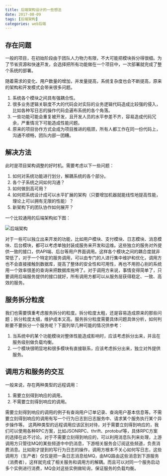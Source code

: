```yaml
---
title: 后端架构设计的一些想法
date: 2017-08-09
tags: [后端架构]
categories: web后端
---
```


## 存在问题

一般的项目，在初始阶段由于团队人力物力有限，不大可能把模块拆分得很细。为了节省资源和快速开发，会选择把所有功能做在一个项目中，一次部署就完成了整个系统的部署。

<!--more-->

随着需求的变化、用户数量的增加，并发量提高，系统复杂度也会不断提高，原来的架构和开发模式会带来很多问题。

1. 系统各个模块之间具有强耦合性。
2. 很多业务逻辑关联度不大的代码会对实际的业务逻辑代码造成比较强的侵入，比如各种写日志的操作代码会遍布系统的各个角落。
3. 一些功能可能会重复被开发，且开发人员的水平参差不齐，容易造成代码冗余，严重情况下可能造成性能问题。
4. 原来的项目协作方式会成为项目推进的瓶颈，所有人都工作在同一份代码上，沟通不顺畅，团队内部一团糟。

## 解决方法

此时是项目架构调整的好时机。需要考虑以下一些问题：

1. 如何对系统功能进行划分，解耦系统的各个部分。
2. 各个子系统之间如何沟通？
3. 如何做到高可用？
4. 如何把系统设计成可以水平扩展的架构（只要增加机器就能线性地提高性能，理论上可以拥有无限的性能）？
5. 新架构下的团队协作如何展开？

一个比较通用的后端架构如下图：

![后端架构](/assets/images/post_imgs/backend.png)

对于一些可以独立出来开发的功能，比如用户模块、支付模块、日志模块、消息模块、后台模块，都可以考虑单独封装成服务来开发和运维。这些独立的服务对外提供一致的接口，供API端、后台等用户界面调用。这样各个模块之间的耦合度就非常低了，对于一个特定的服务调用，可以由专门的人进行集中维护和优化，调用方也不会直接接触到数据库，提高了整体的安全性和可用性，再也不用担心别的系统用一个效率很差的查询来把数据库拖垮了。对于调用方来说，事情变得简单了，只要调用后端服务提供的接口就好，所有调用方都可以从服务层获得稳定、一致、高效的服务。

## 服务拆分粒度

我们也需要慎重考虑服务拆分的粒度。拆分粒度太粗，还是容易造成原来的那些问题；拆分粒度太细，维护成本又高。服务拆分粒度需要具体问题具体分析，如何判断要不要拆分一个服务呢？下面列举几种可能的情况供参考：

1. 当系统中的某个功能模块对整体性能造成影响时，应该考虑拆分出来，并且在服务级别做负载均衡。
2. 一个模块很明显地和很多模块有直接联系，应该考虑拆分出来，独立对外提供服务。

## 调用方和服务的交互

一般来说，存在两种类型的远程调用：

1. 需要立刻得到响应的调用。
2. 不需要立刻得到响应的调用。

需要立刻得到响应的调用的例子有查询用户订单记录、查询用户基本信息等。不需要立刻得到响应的调用有写一个行为日志到日志服务中、请求某个服务执行某个异步操作等。
这两种类型的远程调用应该区别对待，对于需要立刻得到响应的，我们可以使用各种RPC方案，比如JSONRPC、thrift、protobuf等，具体RPC方案的选择在此不讨论。对于不需要立刻得到响应的，可以利用消息队列来处理，上游调用方只管往MQ的某些频道中中扔消息，下游相关服务会订阅这些频道，负责消费消息。比如刚才提到的写行为日志的操作，调用方根本不关心如何写日志，这些调用方（生产者）仅仅是把一条日志消息给MQ，由MQ路由这些消息到下游服务（消费者），这样就完成了相关服务和调用方的解耦。而且可以对同一个服务启动多个实例进行消费，MQ会对这些实例做轮询，保证服务的负载均衡。
